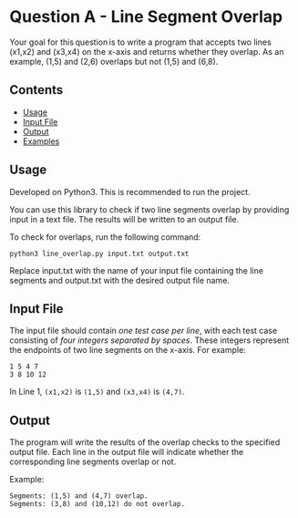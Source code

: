 # Question A - Line Segment Overlap

Your goal for this question is to write a program that accepts two lines (x1,x2) and (x3,x4) on the x-axis and returns whether they overlap. As an example, (1,5) and (2,6) overlaps but not (1,5) and (6,8).

## Contents

- [Usage](#usage)
- [Input File](#input-file)
- [Output](#output)
- [Examples](#examples)

## Usage

Developed on Python3. This is recommended to run the project.

You can use this library to check if two line segments overlap by providing input in a text file. The results will be written to an output file.

To check for overlaps, run the following command:
```
python3 line_overlap.py input.txt output.txt
```
Replace input.txt with the name of your input file containing the line segments and output.txt with the desired output file name.

## Input File
The input file should contain *one test case per line*, with each test case consisting of *four integers separated by spaces*. These integers represent the endpoints of two line segments on the x-axis. For example:
```
1 5 4 7
3 8 10 12
```
In Line 1, `(x1,x2)` is `(1,5)` and `(x3,x4)` is `(4,7)`.

## Output
The program will write the results of the overlap checks to the specified output file. Each line in the output file will indicate whether the corresponding line segments overlap or not.

Example:
```
Segments: (1,5) and (4,7) overlap.
Segments: (3,8) and (10,12) do not overlap.
```
